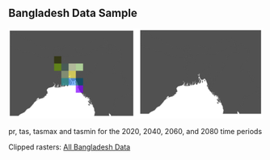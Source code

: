 ## Bangladesh Data Sample
![Alt text](images/bangladeshsidebyside.png)

pr, tas, tasmax and tasmin for the 2020, 2040, 2060, and 2080 time periods

Clipped rasters: [All Bangladesh Data](https://drive.google.com/folderview?id=0B1_qZwH-TEzpZEZkR2pMVWltWUU&usp=sharing)


